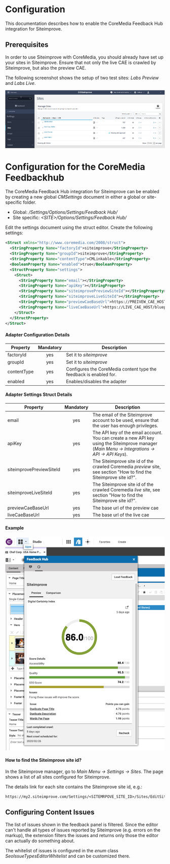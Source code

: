 # Configuration

This documentation describes how to enable the CoreMedia Feedback Hub integration for Siteimprove. 

## Prerequisites

In order to use Siteimprove with CoreMedia, you should already have set up your sites in Siteimprove.
Ensure that not only the live CAE is crawled by Siteimprove, but also the preview CAE.

The following screenshot shows the setup of two test sites: _Labs Preview_ and _Labs Live_.

![Siteimprove Sites](sites.png "Siteimprove Sites")



# Configuration for the CoreMedia Feedbackhub 

The CoreMedia Feedback Hub integration for Siteimprove can be enabled by creating a new global _CMSettings_ document 
in either a global or site-specific folder.

- Global: _/Settings/Options/Settings/Feedback Hub/_
- Site specific: _&lt;SITE&gt;/Options/Settings/Feedback Hub/_

Edit the settings document using the struct editor. Create the following settings:

```xml
<Struct xmlns="http://www.coremedia.com/2008/struct">
  <StringProperty Name="factoryId">siteimprove</StringProperty>
  <StringProperty Name="groupId">siteimprove</StringProperty>
  <StringProperty Name="contentType">CMLinkable</StringProperty>
  <BooleanProperty Name="enabled">true</BooleanProperty>
  <StructProperty Name="settings">
    <Struct>
      <StringProperty Name="email"></StringProperty>
      <StringProperty Name="apiKey"></StringProperty>
      <StringProperty Name="siteimprovePreviewSiteId"></StringProperty>
      <StringProperty Name="siteimproveLiveSiteId"></StringProperty>
      <StringProperty Name="previewCaeBaseUrl">https://PREIVEW_CAE_HOST/blueprint/servlet/</StringProperty>
      <StringProperty Name="liveCaeBaseUrl">https://LIVE_CAE_HOST/blueprint/servlet/</StringProperty>
    </Struct>
  </StructProperty>
</Struct>
```

####  Adapter Configuration Details

| Property | Mandatory | Description |
| -------- |:---------:| ----------- |
| factoryId | yes | Set it to _siteimprove_  |
| groupId | yes | Set it to _siteimprove_  |
| contentType | yes | Configures the CoreMedia content type the feedback is enabled for.  |
| enabled | yes | Enables/disables the adapter  |

####  Adapter Settings Struct Details

| Property | Mandatory | Description |
| -------- |:---------:| ----------- |
| email | yes | The email of the Siteimprove account to be used, ensure that the user has enough privileges.  |
| apiKey | yes | The API key of the email account. You can create a new API key using the Siteimprove manager (_Main Menu -> Integrations -> API -> API Keys_). |
| siteimprovePreviewSiteId | yes | The Siteimprove site id of the crawled Coremedia _preview_ site, see section "How to find the Siteimprove site id?". |
| siteimproveLiveSiteId | yes | The Siteimprove site id of the crawled Coremedia _live_ site, see section "How to find the Siteimprove site id?". |
| previewCaeBaseUrl | yes | The base url of the preview cae |
| liveCaeBaseUrl | yes | The base url of the live cae |

#### Example

![Siteimprove Hub Integration](hub.png "Siteimprove Hub Integration")

#### How to find the Siteimprove site id?

In the Siteimprove manager, go to _Main Menu -> Settings -> Sites_.
The page shows a list of all sites configured for Siteimprove. 

The details link for each site contains the Siteimprove site id, e.g.: 

```
https://my2.siteimprove.com/Settings/<SITEMRPOVE_SITE_ID>/Sites/EditSite
```

## Configuring Content Issues

The list of issues shown in the feedback panel is filtered.
Since the editor can't handle all types of issues reported by Siteimprove (e.g. errors on the markup), 
the extension filters the issues and returns only those the editor can actually do something about.

The whitelist of issues is configured in the _enum_ class _SeoIssueTypesEditorWhitelist_ and can be customized there.
